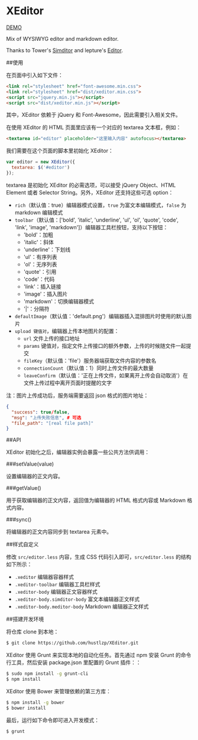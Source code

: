 # XEditor

[DEMO](http://lab.hustlzp.com/XEditor/)

Mix of WYSIWYG editor and markdown editor.

Thanks to Tower's [Simditor](https://github.com/mycolorway/simditor) and lepture's [Editor](https://github.com/lepture/editor).

##使用

在页面中引入如下文件：

```html
<link rel="stylesheet" href="font-awesome.min.css">
<link rel="stylesheet" href="dist/xeditor.min.css">
<script src="jquery.min.js"></script>
<script src="dist/xeditor.min.js"></script>
```

其中，XEditor 依赖于 jQuery 和 Font-Awesome，因此需要引入相关文件。

在使用 XEditor 的 HTML 页面里应该有一个对应的 textarea 文本框，例如：

```html
<textarea id="editor" placeholder="这里输入内容" autofocus></textarea>
```

我们需要在这个页面的脚本里初始化 XEditor：


```js
var editor = new XEditor({
  textarea: $('#editor')
});
```

textarea 是初始化 XEditor 的必需选项，可以接受 jQuery Object、HTML Element 或者 Selector String。另外，XEditor 还支持这些可选 option：

* `rich`（默认值：true）编辑器模式设置，`true` 为富文本编辑模式，`false` 为 markdown 编辑模式
* `toolbar`（默认值：['bold', 'italic', 'underline', 'ul', 'ol', 'quote', 'code', 'link', 'image', 'markdown']）编辑器工具栏按钮，支持以下按钮：
  * 'bold'：加粗
  * 'italic'：斜体
  * 'underline'：下划线
  * 'ul'：有序列表
  * 'ol'：无序列表
  * 'quote'：引用
  * 'code'：代码
  * 'link'：插入链接
  * 'image'：插入图片
  * 'markdown'：切换编辑器模式
  * '|'：分隔符
* `defaultImage`（默认值：'default.png'）编辑器插入混排图片时使用的默认图片
* `upload 键值对`，编辑器上传本地图片的配置：
  * `url` 文件上传的接口地址
  * `params` 键值对，指定文件上传接口的额外参数，上传的时候随文件一起提交
  * `fileKey`（默认值：'file'）服务器端获取文件内容的参数名
  * `connectionCount`（默认值：1）同时上传文件的最大数量
  * `leaveConfirm`（默认值：'正在上传文件，如果离开上传会自动取消'）在文件上传过程中离开页面时提醒的文字

注：图片上传成功后，服务端需要返回 json 格式的图片地址：
  
```json
{
  "success": true/false,
  "msg": "上传失败信息", # 可选
  "file_path": "[real file path]"
}
```

##API

XEditor 初始化之后，编辑器实例会暴露一些公共方法供调用：

###setValue(value)

设置编辑器的正文内容。

###getValue()

用于获取编辑器的正文内容，返回值为编辑器的 HTML 格式内容或 Markdown 格式内容。

###sync()

将编辑器的正文内容同步到 textarea 元素中。

##样式自定义

修改 `src/editor.less` 内容，生成 CSS 代码引入即可，`src/editor.less` 的结构如下所示：

* `.xeditor` 编辑器容器样式
* `.xeditor-toolbar` 编辑器工具栏样式
* `.xeditor-body` 编辑器正文容器样式
* `.xeditor-body.simditor-body` 富文本编辑器正文样式
* `.xeditor-body.meditor-body` Markdown 编辑器正文样式

##搭建开发环境

将仓库 clone 到本地：

```bash
$ git clone https://github.com/hustlzp/XEditor.git
```

XEditor 使用 Grunt 来实现本地的自动化任务。首先通过 npm 安装 Grunt 的命令行工具，然后安装 package.json 里配置的 Grunt 插件：：

```bash
$ sudo npm install -g grunt-cli
$ npm install
```

XEditor 使用 Bower 来管理依赖的第三方库：

```bash
$ npm install -g bower
$ bower install
```

最后，运行如下命令即可进入开发模式：

```bash
$ grunt
```
